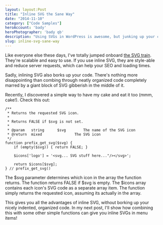 ```yaml
---
layout: layout:Post
title: "Inline SVG the Sane Way"
date: "2014-11-10"
category: ["Code Samples"]
heroAccount: 'bady'
heroPhotographer: 'bady qb'
description: "Using SVGs in WordPress is awesome, but junking up your code is not. Keep your sanity. Use SVGs in your code like this."
slug: inline-svg-sane-way
---
```


Like everyone else these days, I've totally jumped onboard [the SVG train](https://www.smashingmagazine.com/2012/01/16/resolution-independence-with-svg/). They're scalable and easy to use. If you use inline SVG, they are style-able and reduce server requests, which can help your SEO and loading times.

Sadly, inlining SVG also borks up your code. There's nothing more disappointing than combing through neatly organized code completely marred by a giant block of SVG gibberish in the middle of it.

Recently, I discovered a simple way to have my cake and eat it too (mmm, cake!). Check this out:

```astro
/**
 * Returns the requested SVG icon.
 * 
 * Returns FALSE if $svg is not set.
 *
 * @param 	string 		$svg 		The name of the SVG icon
 * @return 	mixed 				The SVG icon
 */
function prefix_get_svg($svg) {
    if (empty($svg)) { return FALSE; }

    $icons['logo'] = '<svg... SVG stuff here..."/></svg>';

    return $icons[$svg];
} // prefix_get_svg()
```

The $svg parameter determines which icon in the array the function returns. The function returns FALSE if $svg is empty. The $icons array contains each icon's SVG code as a separate array item. The function simply returns the requested icon, assuming its actually in the array.

This gives you all the advantages of inline SVG, without borking up your nicely indented, organized code. In my next post, I'll show how combining this with some other simple functions can give you inline SVGs in menu items!
